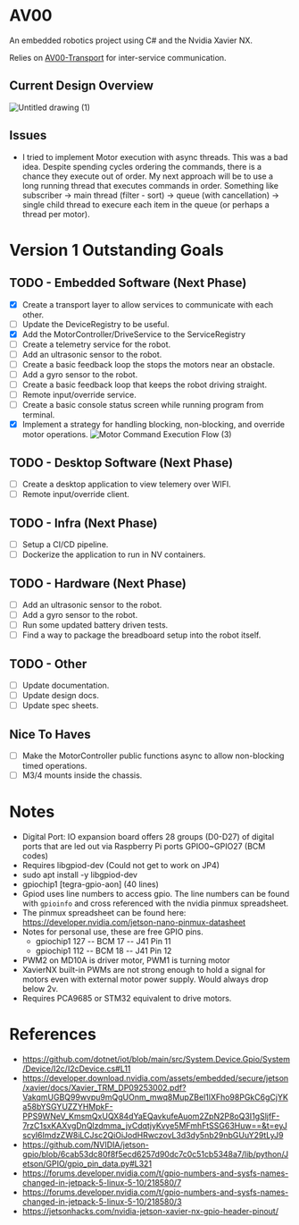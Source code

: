 # AV00
An embedded robotics project using C# and the Nvidia Xavier NX.

Relies on [AV00-Transport](https://github.com/kelceydamage/AV00-Transport) for inter-service communication.

## Current Design Overview
![Untitled drawing (1)](https://github.com/kelceydamage/sensors-test/assets/16090219/1d6d7f56-4ac8-4e3f-91a6-4593bf0f7f37)

## Issues
* I tried to implement Motor execution with async threads. This was a bad idea. Despite spending cycles ordering the commands, there is a chance they execute out of order. My next approach will be to use a long running thread that executes commands in order. Something like subscriber -> main thread (filter - sort) -> queue (with cancellation) -> single child thread to execure each item in the queue (or perhaps a thread per motor).

# Version 1 Outstanding Goals
## TODO - Embedded Software (Next Phase)
* [x] Create a transport layer to allow services to communicate with each other.
* [ ] Update the DeviceRegistry to be useful.
* [x] Add the MotorController/DriveService to the ServiceRegistry
* [ ] Create a telemetry service for the robot.
* [ ] Add an ultrasonic sensor to the robot.
* [ ] Create a basic feedback loop the stops the motors near an obstacle.
* [ ] Add a gyro sensor to the robot.
* [ ] Create a basic feedback loop that keeps the robot driving straight.
* [ ] Remote input/override service.
* [ ] Create a basic console status screen while running program from terminal.
* [x] Implement a strategy for handling blocking, non-blocking, and override motor operations. ![Motor Command Execution Flow (3)](https://github.com/kelceydamage/AV00/assets/16090219/5c59d172-462f-49ca-ab8d-6c5c2ca6b29d)

## TODO - Desktop Software (Next Phase)
* [ ] Create a desktop application to view telemery over WIFI.
* [ ] Remote input/override client.

## TODO - Infra (Next Phase)
* [ ] Setup a CI/CD pipeline.
* [ ] Dockerize the application to run in NV containers.

## TODO - Hardware (Next Phase)
* [ ] Add an ultrasonic sensor to the robot.
* [ ] Add a gyro sensor to the robot.
* [ ] Run some updated battery driven tests.
* [ ] Find a way to package the breadboard setup into the robot itself.

## TODO - Other
* [ ] Update documentation.
* [ ] Update design docs.
* [ ] Update spec sheets.

## Nice To Haves
* [ ] Make the MotorController public functions async to allow non-blocking timed operations.
* [ ] M3/4 mounts inside the chassis.

# Notes

* Digital Port: IO expansion board offers 28 groups (D0-D27) of digital ports that are led out via Raspberry Pi ports GPIO0~GPIO27 (BCM codes)
* Requires libgpiod-dev (Could not get to work on JP4)
* sudo apt install -y libgpiod-dev
* gpiochip1 [tegra-gpio-aon] (40 lines)
* Gpiod uses line numbers to access gpio. The line numbers can be found with `gpioinfo` and cross referenced with the nvidia pinmux spreadsheet.
* The pinmux spreadsheet can be found here: https://developer.nvidia.com/jetson-nano-pinmux-datasheet
* Notes for personal use, these are free GPIO pins.
    * gpiochip1 127 -- BCM 17 -- J41 Pin 11
    * gpiochip1 112 -- BCM 18 -- J41 Pin 12
* PWM2 on MD10A is driver motor, PWM1 is turning motor
* XavierNX built-in PWMs are not strong enough to hold a signal for motors even with external motor power supply. Would always drop below 2v.
* Requires PCA9685 or STM32 equivalent to drive motors.

# References
* https://github.com/dotnet/iot/blob/main/src/System.Device.Gpio/System/Device/I2c/I2cDevice.cs#L11
* https://developer.download.nvidia.com/assets/embedded/secure/jetson/xavier/docs/Xavier_TRM_DP09253002.pdf?VakqmUGBQ99wvpu9mQgUOnm_mwq8MupZBel1lXFho98PGkC6gCjYKa58bYSGYUZZYHMpkF-PPS9WNeV_KmsmQxUQX84dYaEQavkufeAuom2ZpN2P8oQ3I1gSljfF-7rzC1sxKAXvgDnQlzdmma_jvCdqtjyKvye5MFmhFtSSG63Huw==&t=eyJscyI6ImdzZW8iLCJsc2QiOiJodHRwczovL3d3dy5nb29nbGUuY29tLyJ9
* https://github.com/NVIDIA/jetson-gpio/blob/6cab53dc80f8f5ecd6257d90dc7c0c51cb5348a7/lib/python/Jetson/GPIO/gpio_pin_data.py#L321
* https://forums.developer.nvidia.com/t/gpio-numbers-and-sysfs-names-changed-in-jetpack-5-linux-5-10/218580/7
* https://forums.developer.nvidia.com/t/gpio-numbers-and-sysfs-names-changed-in-jetpack-5-linux-5-10/218580/3
* https://jetsonhacks.com/nvidia-jetson-xavier-nx-gpio-header-pinout/
